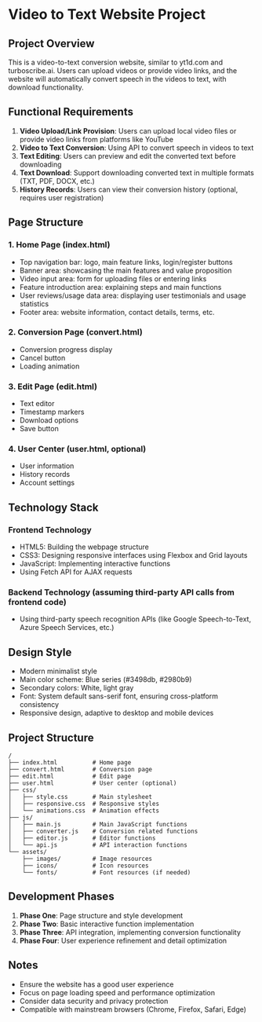 # Video to Text Website Project

## Project Overview
This is a video-to-text conversion website, similar to yt1d.com and turboscribe.ai. Users can upload videos or provide video links, and the website will automatically convert speech in the videos to text, with download functionality.

## Functional Requirements
1. **Video Upload/Link Provision**: Users can upload local video files or provide video links from platforms like YouTube
2. **Video to Text Conversion**: Using API to convert speech in videos to text
3. **Text Editing**: Users can preview and edit the converted text before downloading
4. **Text Download**: Support downloading converted text in multiple formats (TXT, PDF, DOCX, etc.)
5. **History Records**: Users can view their conversion history (optional, requires user registration)

## Page Structure

### 1. Home Page (index.html)
- Top navigation bar: logo, main feature links, login/register buttons
- Banner area: showcasing the main features and value proposition
- Video input area: form for uploading files or entering links
- Feature introduction area: explaining steps and main functions
- User reviews/usage data area: displaying user testimonials and usage statistics
- Footer area: website information, contact details, terms, etc.

### 2. Conversion Page (convert.html)
- Conversion progress display
- Cancel button
- Loading animation

### 3. Edit Page (edit.html)
- Text editor
- Timestamp markers
- Download options
- Save button

### 4. User Center (user.html, optional)
- User information
- History records
- Account settings

## Technology Stack

### Frontend Technology
- HTML5: Building the webpage structure
- CSS3: Designing responsive interfaces using Flexbox and Grid layouts
- JavaScript: Implementing interactive functions
- Using Fetch API for AJAX requests

### Backend Technology (assuming third-party API calls from frontend code)
- Using third-party speech recognition APIs (like Google Speech-to-Text, Azure Speech Services, etc.)

## Design Style
- Modern minimalist style
- Main color scheme: Blue series (#3498db, #2980b9)
- Secondary colors: White, light gray
- Font: System default sans-serif font, ensuring cross-platform consistency
- Responsive design, adaptive to desktop and mobile devices

## Project Structure
```
/
├── index.html          # Home page
├── convert.html        # Conversion page
├── edit.html           # Edit page
├── user.html           # User center (optional)
├── css/
│   ├── style.css       # Main stylesheet
│   ├── responsive.css  # Responsive styles
│   └── animations.css  # Animation effects
├── js/
│   ├── main.js         # Main JavaScript functions
│   ├── converter.js    # Conversion related functions
│   ├── editor.js       # Editor functions
│   └── api.js          # API interaction functions
└── assets/
    ├── images/         # Image resources
    ├── icons/          # Icon resources
    └── fonts/          # Font resources (if needed)
```

## Development Phases
1. **Phase One**: Page structure and style development
2. **Phase Two**: Basic interactive function implementation
3. **Phase Three**: API integration, implementing conversion functionality
4. **Phase Four**: User experience refinement and detail optimization

## Notes
- Ensure the website has a good user experience
- Focus on page loading speed and performance optimization
- Consider data security and privacy protection
- Compatible with mainstream browsers (Chrome, Firefox, Safari, Edge) 